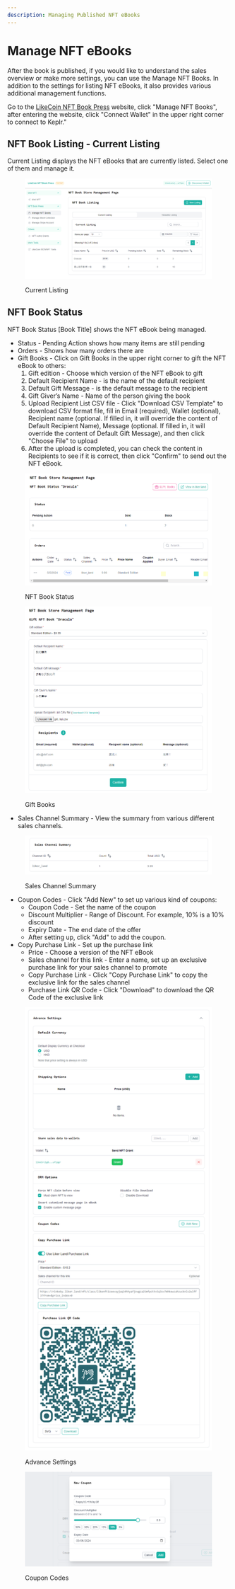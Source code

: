 ```yaml
---
description: Managing Published NFT eBooks
---
```


# Manage NFT eBooks

After the book is published, if you would like to understand the sales overview or make more settings, you can use the Manage NFT Books. In addition to the settings for listing NFT eBooks, it also provides various additional management functions.

Go to the [LikeCoin NFT Book Press](https://likecoin.github.io/nft-book-press/) website, click "Manage NFT Books", after entering the website, click "Connect Wallet" in the upper right corner to connect to Keplr."

## NFT Book Listing - Current Listing <a href="#nft-book-listing-current-listing" id="nft-book-listing-current-listing"></a>

Current Listing displays the NFT eBooks that are currently listed. Select one of them and manage it.

<figure><img src="../../.gitbook/assets/Manage NFT Books 1.png" alt=""><figcaption><p>Current Listing</p></figcaption></figure>

## NFT Book Status <a href="#nft-book-status" id="nft-book-status"></a>

NFT Book Status \[Book Title] shows the NFT eBook being managed.

* Status - Pending Action shows how many items are still pending
* Orders - Shows how many orders there are
* Gift Books - Click on Gift Books in the upper right corner to gift the NFT eBook to others:
  1. Gift edition - Choose which version of the NFT eBook to gift
  2. Default Recipient Name - is the name of the default recipient
  3. Default Gift Message - is the default message to the recipient
  4. Gift Giver’s Name - Name of the person giving the book
  5. Upload Recipient List CSV file - Click "Download CSV Template" to download CSV format file, fill in Email (required), Wallet (optional), Recipient name (optional. If filled in, it will override the content of Default Recipient Name), Message (optional. If filled in, it will override the content of Default Gift Message), and then click "Choose File" to upload
  6. After the upload is completed, you can check the content in Recipients to see if it is correct, then click "Confirm" to send out the NFT eBook.

<figure><img src="../../.gitbook/assets/Manage NFT Books 2.png" alt=""><figcaption><p>NFT Book Status</p></figcaption></figure>

<figure><img src="../../.gitbook/assets/Manage NFT Books 3.png" alt=""><figcaption><p>Gift Books</p></figcaption></figure>

* Sales Channel Summary - View the summary from various different sales channels.

<figure><img src="../../.gitbook/assets/Manage NFT Books 4.png" alt=""><figcaption><p>Sales Channel Summary</p></figcaption></figure>

* Coupon Codes - Click "Add New" to set up various kind of coupons:
  * Coupon Code - Set the name of the coupon
  * Discount Multiplier - Range of Discount. For example, 10% is a 10% discount
  * Expiry Date - The end date of the offer
  * After setting up, click "Add" to add the coupon.
* Copy Purchase Link - Set up the purchase link
  * Price - Choose a version of the NFT eBook
  * Sales channel for this link - Enter a name, set up an exclusive purchase link for your sales channel to promote
  * Copy Purchase Link - Click "Copy Purchase Link" to copy the exclusive link for the sales channel
  * Purchase Link QR Code - Click "Download" to download the QR Code of the exclusive link

<figure><img src="../../.gitbook/assets/NFT Book Press 23c.png" alt=""><figcaption><p>Advance Settings</p></figcaption></figure>

<figure><img src="../../.gitbook/assets/Manage NFT Books 6.png" alt=""><figcaption><p>Coupon Codes</p></figcaption></figure>
